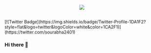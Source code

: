 <p align='center'>
  <img src= 'https://github.com/sourabhaprasad/sourabhaprasad/assets/70069572/a9edf61f-02d2-4b16-aa21-7f3adc030091'>
</p>

<br>
[![Twitter Badge](https://img.shields.io/badge/Twitter-Profile-1DA1F2?style=flat&logo=twitter&logoColor=white&color=1CA2F1)](https://twitter.com/sourabha2401)


### Hi there 👋

<!--
**sourabhaprasad/sourabhaprasad** is a ✨ _special_ ✨ repository because its `README.md` (this file) appears on your GitHub profile.

Here are some ideas to get you started:

- 🔭 I’m currently working on ...
- 🌱 I’m currently learning ...
- 👯 I’m looking to collaborate on ...
- 🤔 I’m looking for help with ...
- 💬 Ask me about ...
- 📫 How to reach me: ...
- 😄 Pronouns: ...
- ⚡ Fun fact: ...
-->
